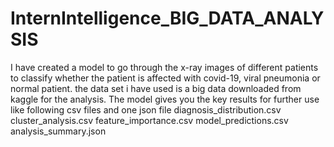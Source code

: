 # InternIntelligence_BIG_DATA_ANALYSIS
I have created a model to go through the x-ray images of different patients to classify whether the patient is affected with covid-19, viral pneumonia or normal patient. the data set i have used is a big data downloaded from kaggle for the analysis.
The model gives you the key results for further use like following csv files and one json file
diagnosis_distribution.csv
cluster_analysis.csv
feature_importance.csv
model_predictions.csv
analysis_summary.json

